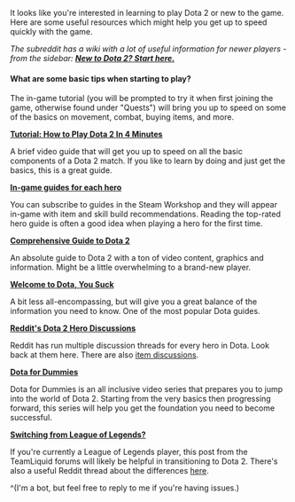 It looks like you're interested in learning to play Dota 2 or new to the game. Here are some useful resources which might help you get up to speed quickly with the game.

*The subreddit has a wiki with a lot of useful information for newer players - from the sidebar: [**New to Dota 2? Start here.**](http://www.reddit.com/r/DotA2/wiki/faq#wiki_what_are_some_basic_tips_when_starting_to_play.3F)*

#### What are some basic tips when starting to play?

The in-game tutorial (you will be prompted to try it when first joining the game, otherwise found under "Quests") will bring you up to speed on some of the basics on movement, combat, buying items, and more.
 
**[Tutorial: How to Play Dota 2 In 4 Minutes](http://www.youtube.com/watch?v=akUNmFAzS98)**

A brief video guide that will get you up to speed on all the basic components of a Dota 2 match. If you like to learn by doing and just get the basics, this is a great guide.

**[In-game guides for each hero](http://www.dota2.com/workshop/builds/overview)**

You can subscribe to guides in the Steam Workshop and they will appear in-game with item and skill build recommendations. Reading the top-rated hero guide is often a good idea when playing a hero for the first time.

**[Comprehensive Guide to Dota 2](http://steamcommunity.com/sharedfiles/filedetails/?id=123364976)**

An absolute guide to Dota 2 with a ton of video content, graphics and information. Might be a little overwhelming to a brand-new player.

**[Welcome to Dota, You Suck](http://www.purgegamers.com/welcome-to-dota-you-suck)**

A bit less all-encompassing, but will give you a great balance of the information you need to know. One of the most popular Dota guides. 

**[Reddit's Dota 2 Hero Discussions](http://www.reddit.com/r/DotA2/search?q=title%3A%22Hero+Discussion+of+the+Day%22+is_self%3A1&restrict_sr=on&sort=new&t=all)**

Reddit has run multiple discussion threads for every hero in Dota. Look back at them here. There are also [item discussions](http://www.reddit.com/r/DotA2/search?q=title%3A%22Item+Discussion+of+the+Day%22+is_self%3A1&restrict_sr=on&sort=new&t=all).

**[Dota for Dummies](http://www.youtube.com/playlist?list=PLWPOZNFdKVXsVqsMxlOa03GyXuiCTzhkR)**

Dota for Dummies is an all inclusive video series that prepares you to jump into the world of Dota 2. Starting from the very basics then progressing forward, this series will help you get the foundation you need to become successful.

**[Switching from League of Legends?](http://www.teamliquid.net/forum/dota-2-strategy/423453-dota-2-for-lol-players)**

If you're currently a League of Legends player, this post from the TeamLiquid forums will likely be helpful in transitioning to Dota 2. There's also a useful Reddit thread about the differences [here](http://www.reddit.com/r/DotA2/comments/otygb/switching_from_league_of_legends_what_should_i/).

^(I'm a bot, but feel free to reply to me if you're having issues.)
